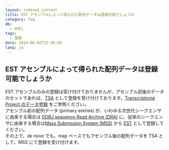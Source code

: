 ```yaml
---
layout: indexed_content
title: EST アセンブルによって得られた配列データは登録可能でしょうか
category: faq
db:
  - ddbj
tags: 
  - 登録
date: 2014-06-02T15:39:09
lang: ja
---
```


## EST アセンブルによって得られた配列データは登録可能でしょうか

<p>EST アセンブルのみの登録は受け付けておりませんが、アセンブル前後のデータのセットであれば、<a href="/ddbj/tsa.html">TSA</a> として登録を受け付けております。<a href="/ddbj/transcriptome.html">Transcriptome Project のデータ登録</a> をご参照ください。<br>アセンブル前の配列データ (primary entries) が、いわゆる次世代シークエンサに由来する場合は  <a href="/dra/index.html">DDBJ sequence Read Archive (DRA)</a> に、従来のシークエンサに由来する場合は<a href="/ddbj/mss.html">Mass Submission System (MSS)</a> から <a href="/ddbj/est.html">EST</a> として登録してください。<br>その上で、<em>de novo</em> でも、map ベースでもアセンブル後の配列データを TSA として、MSS にて登録を受け付けます。 </p>
